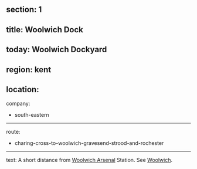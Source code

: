 section: 1
----
title: Woolwich Dock
----
today: Woolwich Dockyard
----
region: kent
----
location:
----
company:
- south-eastern
----
route:
- charing-cross-to-woolwich-gravesend-strood-and-rochester
----
text: A short distance from [Woolwich Arsenal](/stations/woolwich-arsenal) Station. See [Woolwich](/stations/woolwich).
